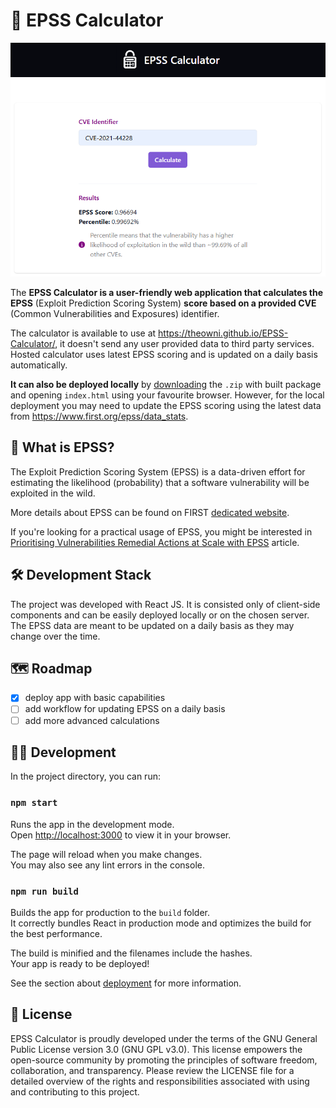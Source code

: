 # 🔢 EPSS Calculator

[![Calculator Screenshot](./calc-screenshot.png)](https://theowni.github.io/EPSS-Calculator/)

The **EPSS Calculator is a user-friendly web application that calculates the EPSS** (Exploit Prediction Scoring System) **score based on a provided CVE** (Common Vulnerabilities and Exposures) identifier.

The calculator is available to use at https://theowni.github.io/EPSS-Calculator/, it doesn't send any user provided data to third party services. Hosted calculator uses latest EPSS scoring and is updated on a daily basis automatically.

**It can also be deployed locally** by [downloading](https://github.com/theowni/EPSS-Calculator/archive/refs/heads/gh-pages.zip) the `.zip` with built package and opening `index.html` using your favourite browser. However, for the local deployment you may need to update the EPSS scoring using the latest data from https://www.first.org/epss/data_stats. 

## 👾 What is EPSS?

The Exploit Prediction Scoring System (EPSS) is a data-driven effort for estimating the likelihood (probability) that a software vulnerability will be exploited in the wild.

More details about EPSS can be found on FIRST [dedicated website](https://www.first.org/epss/model).

If you're looking for a practical usage of EPSS, you might be interested in [Prioritising Vulnerabilities Remedial Actions at Scale with EPSS](https://devsec-blog.com/2024/04/prioritising-vulnerabilities-remedial-actions-at-scale-with-epss/) article.



## 🛠️ Development Stack

The project was developed with React JS. It is consisted only of client-side components and can be easily deployed locally or on the chosen server. The EPSS data are meant to be updated on a daily basis as they may change over the time.

## 🗺️ Roadmap

- [x] deploy app with basic capabilities
- [ ] add workflow for updating EPSS on a daily basis
- [ ] add more advanced calculations

## 👨‍💻 Development

In the project directory, you can run:

### `npm start`

Runs the app in the development mode.\
Open [http://localhost:3000](http://localhost:3000) to view it in your browser.

The page will reload when you make changes.\
You may also see any lint errors in the console.

### `npm run build`

Builds the app for production to the `build` folder.\
It correctly bundles React in production mode and optimizes the build for the best performance.

The build is minified and the filenames include the hashes.\
Your app is ready to be deployed!

See the section about [deployment](https://facebook.github.io/create-react-app/docs/deployment) for more information.


## 🧾 License
EPSS Calculator is proudly developed under the terms of the GNU General Public License version 3.0 (GNU GPL v3.0). This license empowers the open-source community by promoting the principles of software freedom, collaboration, and transparency. Please review the LICENSE file for a detailed overview of the rights and responsibilities associated with using and contributing to this project.

